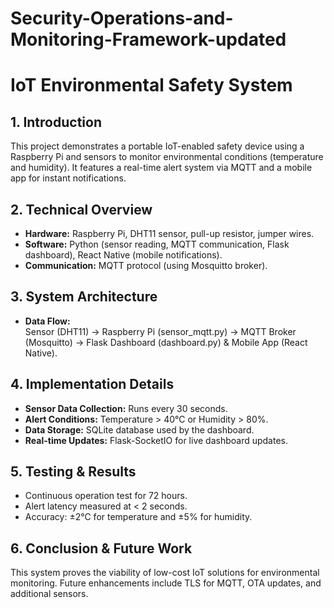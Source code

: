 # Security-Operations-and-Monitoring-Framework-updated
# IoT Environmental Safety System

## 1. Introduction
This project demonstrates a portable IoT-enabled safety device using a Raspberry Pi and sensors to monitor environmental conditions (temperature and humidity). It features a real-time alert system via MQTT and a mobile app for instant notifications.

## 2. Technical Overview
- **Hardware:** Raspberry Pi, DHT11 sensor, pull-up resistor, jumper wires.
- **Software:** Python (sensor reading, MQTT communication, Flask dashboard), React Native (mobile notifications).
- **Communication:** MQTT protocol (using Mosquitto broker).

## 3. System Architecture
- **Data Flow:**  
  Sensor (DHT11) → Raspberry Pi (sensor_mqtt.py) → MQTT Broker (Mosquitto) → Flask Dashboard (dashboard.py) & Mobile App (React Native).


## 4. Implementation Details
- **Sensor Data Collection:** Runs every 30 seconds.
- **Alert Conditions:** Temperature > 40°C or Humidity > 80%.
- **Data Storage:** SQLite database used by the dashboard.
- **Real-time Updates:** Flask-SocketIO for live dashboard updates.

## 5. Testing & Results
- Continuous operation test for 72 hours.
- Alert latency measured at < 2 seconds.
- Accuracy: ±2°C for temperature and ±5% for humidity.

## 6. Conclusion & Future Work
This system proves the viability of low-cost IoT solutions for environmental monitoring. Future enhancements include TLS for MQTT, OTA updates, and additional sensors.
